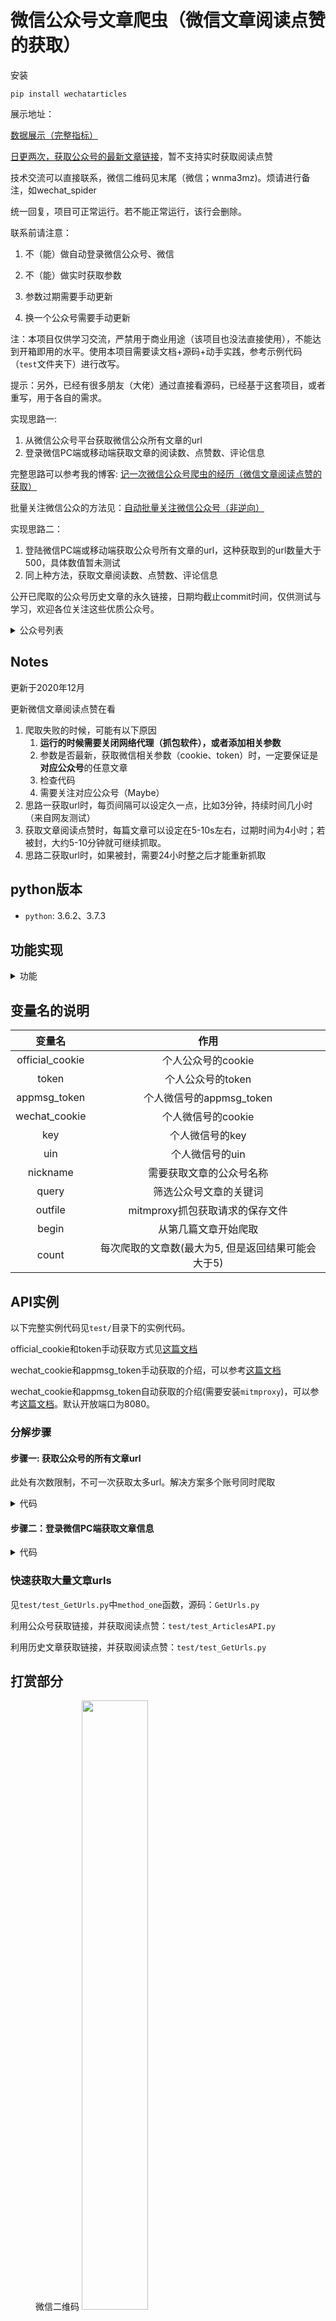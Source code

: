 # 微信公众号文章爬虫（微信文章阅读点赞的获取）

安装

`pip install wechatarticles`

展示地址：

[数据展示（完整指标）](https://data.wnma3mz.cn/)

[日更两次，获取公众号的最新文章链接](https://data.wnma3mz.cn/demo.html)，暂不支持实时获取阅读点赞

技术交流可以直接联系，微信二维码见末尾（微信；wnma3mz)。烦请进行备注，如wechat_spider

统一回复，项目可正常运行。若不能正常运行，该行会删除。

联系前请注意：

1. 不（能）做自动登录微信公众号、微信

2. 不（能）做实时获取参数

3. 参数过期需要手动更新

4. 换一个公众号需要手动更新

注：本项目仅供学习交流，严禁用于商业用途（该项目也没法直接使用），不能达到开箱即用的水平。使用本项目需要读文档+源码+动手实践，参考示例代码（`test`文件夹下）进行改写。

提示：另外，已经有很多朋友（大佬）通过直接看源码，已经基于这套项目，或者重写，用于各自的需求。

实现思路一:

1. 从微信公众号平台获取微信公众所有文章的url
2. 登录微信PC端或移动端获取文章的阅读数、点赞数、评论信息

完整思路可以参考我的博客: [记一次微信公众号爬虫的经历（微信文章阅读点赞的获取）](https://wnma3mz.github.io/hexo_blog/2017/11/18/记一次微信公众号爬虫的经历（微信文章阅读点赞的获取）/)

批量关注微信公众的方法见：[自动批量关注微信公众号（非逆向）](https://wnma3mz.github.io/hexo_blog/2020/04/11/自动批量关注微信公众号（非逆向）/)


实现思路二：

1. 登陆微信PC端或移动端获取公众号所有文章的url，这种获取到的url数量大于500，具体数值暂未测试
2. 同上种方法，获取文章阅读数、点赞数、评论信息

公开已爬取的公众号历史文章的永久链接，日期均截止commit时间，仅供测试与学习，欢迎各位关注这些优质公众号。

<details>
  <summary>公众号列表</summary>
    <li>科技美学</li>
    <li>共青团中央</li>
    <li>南方周末</li>
    <li>AppSo</li>
</details>


## Notes

更新于2020年12月

更新微信文章阅读点赞在看

1. 爬取失败的时候，可能有以下原因
   1. **运行的时候需要关闭网络代理（抓包软件），或者添加相关参数**
   2. 参数是否最新，获取微信相关参数（cookie、token）时，一定要保证是**对应公众号**的任意文章
   3. 检查代码
   4. 需要关注对应公众号（Maybe）
2. 思路一获取url时，每页间隔可以设定久一点，比如3分钟，持续时间几小时（来自网友测试）
3. 获取文章阅读点赞时，每篇文章可以设定在5-10s左右，过期时间为4小时；若被封，大约5-10分钟就可继续抓取。
4. 思路二获取url时，如果被封，需要24小时整之后才能重新抓取

## python版本

- `python`: 3.6.2、3.7.3

## 功能实现

<details>
  <summary>功能</summary>
    <li>获取某公众号信息</li>
    <li>获取某公众号所有文章数量</li>
    <li>获取某公众号文章的url信息</li>
    <li>获取某公众号所有文章信息（包含点赞数、阅读数、评论信息），需要手动更改循环</li>
    <li>获取某公众号指定文章的信息</li>
    <li>支持微信公众号cookie、token登录，手动复制cookie和token</li>
    <li>支持两种获取文章阅读数和点赞数的方式，下面方式选用其一即可
        <ol>利用抓包工具手动获取</ol>
        <ol> 安装python第三方库`mitmproxy`自动获取（已废弃，可参考源码思路）</ol>
    </li>
    <li>支持存储方式
        <ol>txt存储（不建议）</ol>
        <ol>mongo存储。需要安装`pymongo`</ol>
    </li>
    <li>支持微信文章下载至本地转为md</li>
    <li>支持微信文章下载至本地转为html（图片可选是否保存）</li>

</details>


## 变量名的说明

|     变量名      |        作用        |
| :-------------: | :----------------: |
| official_cookie | 个人公众号的cookie |
|    token     |  个人公众号的token  |
|    appmsg_token     |  个人微信号的appmsg_token  |
| wechat_cookie | 个人微信号的cookie |
| key | 个人微信号的key |
| uin | 个人微信号的uin |
|    nickname     |  需要获取文章的公众号名称  |
|    query     | 筛选公众号文章的关键词  |
| outfile | mitmproxy抓包获取请求的保存文件 |
| begin | 从第几篇文章开始爬取 |
| count | 每次爬取的文章数(最大为5, 但是返回结果可能会大于5) |

## API实例

以下完整实例代码见`test/`目录下的实例代码。

official_cookie和token手动获取方式见[这篇文档](https://github.com/wnma3mz/wechat_articles_spider/blob/master/docs/get_cookie_token.md)

wechat_cookie和appmsg_token手动获取的介绍，可以参考[这篇文档](https://github.com/wnma3mz/wechat_articles_spider/blob/master/docs/get_appmsg_token.md)

wechat_cookie和appmsg_token自动获取的介绍(需要安装`mitmproxy`)，可以参考[这篇文档](https://github.com/wnma3mz/wechat_articles_spider/blob/master/docs/关于自动获取微信参数.md)。默认开放端口为8080。


### 分解步骤
#### 步骤一: 获取公众号的所有文章url
此处有次数限制，不可一次获取太多url。解决方案多个账号同时爬取

<details>
  <summary>代码</summary>
  <pre><code>
    ```python
    from wechatarticles import ArticlesAPI
    from wechatarticles import ArticlesUrls

    # 实例化爬取对象
    # 手动输入cookie和token
    test = ArticlesUrls(cookie=official_cookie, token=token)

    # 输入公众号名称，获取公众号文章总数
    articles_sum = test.articles_nums(nickname)
    # 输入公众号名称，获取公众号部分文章信息, 每次最大返回数为5个
    articles_data = test.articles(nickname, begin="0", count="5")
    # 输入公众号名称，获取公众号的一些信息
    officical_info = test.official_info(nickname)
    # 输入公众号名称，输入关键词，获取公众号相关文章信息, 每次最大返回数为5个
    articles_data_query = test.articles(nickname, query=query, begin="0", count="5")
    # 输入公众号名称，输入关键词，获取公众号相关文章总数
    articles_sum_query = test.articles_nums(nickname, query=query)
    ```
  </code></pre>
</details>



#### 步骤二：登录微信PC端获取文章信息

<details>
  <summary>代码</summary>
    <pre><code>
    ```python
    # 实例化爬取对象
    # 手动输入cookie和token
    test = ArticlesInfo(appmsg_token=appmsg_token, cookie=wechat_cookie)
    # link为微信文章的永久链接
    # 获取文章所有的评论信息(无需appmsg_token和cookie)
    comments = test.comments(link)
    # 获取文章阅读数在看点赞数
    read_num, like_num, old_like_num = test.read_like_nums(link)
    ```
  </code></pre>
</details>

### 快速获取大量文章urls

见`test/test_GetUrls.py`中`method_one`函数，源码：`GetUrls.py`

利用公众号获取链接，并获取阅读点赞：`test/test_ArticlesAPI.py`

利用历史文章获取链接，并获取阅读点赞：`test/test_GetUrls.py`

## 打赏部分

<figure class="third">
   微信二维码
<img src="https://i.loli.net/2019/09/20/14QGTkfgstDxv9C.jpg"  width="50%" id="wechat_account" /><img src="https://raw.githubusercontent.com/wnma3mz/wechat_articles_spider/master/imgs/wechat.jpg" width="260"><img src="https://raw.githubusercontent.com/wnma3mz/wechat_articles_spider/master/imgs/Alipay.jpg" width="260"><img src="https://raw.githubusercontent.com/wnma3mz/wechat_articles_spider/master/imgs/Alipay_redpaper.jpg" width="260">
</figure>


